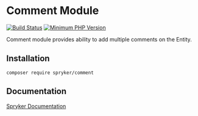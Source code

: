 # Comment Module
[![Build Status](https://travis-ci.org/spryker/comment.svg)](https://travis-ci.org/spryker/comment)
[![Minimum PHP Version](https://img.shields.io/badge/php-%3E%3D%207.3-8892BF.svg)](https://php.net/)

Comment module provides ability to add multiple comments on the Entity.

## Installation

```
composer require spryker/comment
```

## Documentation

[Spryker Documentation](https://academy.spryker.com/developing_with_spryker/module_guide/modules.html)
